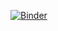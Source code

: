 [![Binder](https://mybinder.org/badge_logo.svg)](https://mybinder.org/v2/gh/carpentries-incubator/python-intermediate-inflammation.git/HEAD)
